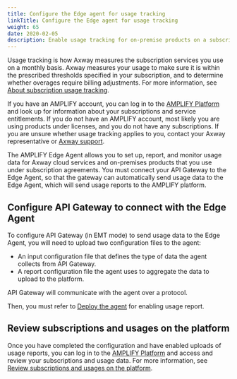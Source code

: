 ```yaml
---
title: Configure the Edge agent for usage tracking
linkTitle: Configure the Edge agent for usage tracking
weight: 65
date: 2020-02-05
description: Enable usage tracking for on-premise products on a subscription basis with Axway.
---
```


Usage tracking is how Axway measures the subscription services you use on a monthly basis. Axway measures your usage to make sure it is within the prescribed thresholds specified in your subscription, and to determine whether overages require billing adjustments. For more information, see [About subscription usage tracking](https://docs.axway.com/bundle/subusage_en/page/about_subscription_usage_tracking.html).

If you have an AMPLIFY account, you can log in to the [AMPLIFY Platform](https://platform.axway.com/) and look up for information about your subscriptions and service entitlements. If you do not have an AMPLIFY account, most likely you are using products under licenses, and you do not have any subscriptions. If you are unsure whether usage tracking applies to you, contact your Axway representative or [Axway support](https://support.axway.com/).

The AMPLIFY Edge Agent allows you to set up, report, and monitor usage data for Axway cloud services and on-premises products that you use under subscription agreements. You must connect your API Gateway to the Edge Agent, so that the gateway can automatically send usage data to the Edge Agent, which will send usage reports to the AMPLIFY platform.

<!-- 
Ask the product team:
- what data is the input configuration file consuming from your product
- what aggregated data is the agent generating for the product
- can the user use these files as-is or must edit them
-->

## Configure API Gateway to connect with the Edge Agent

To configure API Gateway (in EMT mode) to send usage data to the Edge Agent, you will need to upload two configuration files to the agent:

* An input configuration file that defines the type of data the agent collects from API Gateway.
* A report configuration file the agent uses to aggregate the data to upload to the platform.

API Gateway will communicate with the agent over a protocol.

Then, you must refer to [Deploy the agent](https://docs.axway.com/bundle/subusage_en/page/deploy_the_agent.html) for enabling usage report.

<!--
1. Go to [Axway support](https://support.axway.com/) and download the configuration files for API Gateway:

    * file 1: description
    * file 2: description

2. Extract the zip locally.
3. Upload the `<placeholder>.json` file from the package to the `<Edge_Agent_install_dir>/aggregator/usage_tracking/conf/agent/aggregation` directory.
4. Upload the `<placeholder>.json` file from the package to the `<Edge_Agent_install_dir>/conf/agent/report` directory.
5. Edit the `report configuration` file, and add the environment ID associated with your organization on the AMPLIFY Platform.
6. Restart the Edge Agent.
-->

<!-- is the the Lumberjack content in the generic doc is sufficient for your product? https://docs.axway.com/bundle/subusage_en/page/secure_the_connection_with_the_agent.html
-- >

<!-- If your product uses QLT, You will have to get the specifics from your team about how to set up communication with the agent over QLT -->

## Review subscriptions and usages on the platform

Once you have completed the configuration and have enabled uploads of usage reports, you can log in to the [AMPLIFY Platform](https://platform.axway.com/) and access and review your subscriptions and usage data. For more information, see [Review subscriptions and usages on the platform](https://docs.axway.com/bundle/subusage_en/page/review_subscriptions_and_usages_on_the_platform.html).
